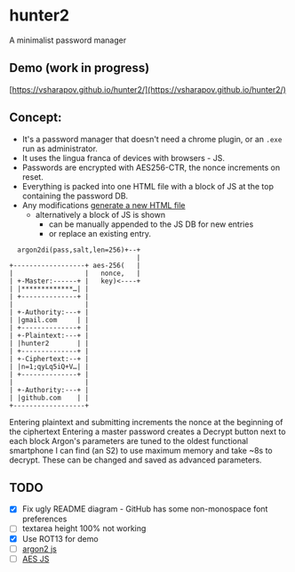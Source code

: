 # hunter2
A minimalist password manager

## Demo (work in progress)
[https://vsharapov.github.io/hunter2/](https://vsharapov.github.io/hunter2/)


## Concept:

- It's a password manager that doesn't need a chrome plugin, or an `.exe` run as administrator.
- It uses the lingua franca of devices with browsers - JS.
- Passwords are encrypted with AES256-CTR, the nonce increments on reset.
- Everything is packed into one HTML file with a block of JS at the top containing the password DB.
- Any modifications [generate a new HTML file][1]
    - alternatively a block of JS is shown
        - can be manually appended to the JS DB for new entries
        - or replace an existing entry.

```
  argon2di(pass,salt,len=256)+--+
                                |
+------------------+ aes-256(   |
|                  |   nonce,   |
| +-Master:------+ |   key)<----+
| |*************…| |
| +--------------+ |
|                  |
| +-Authority:---+ |
| |gmail.com     | |
| +--------------+ |
| +-Plaintext:---+ |
| |hunter2       | |
| +--------------+ |
| +-Ciphertext:--+ |
| |n=1;qyLq5iQ+V…| |
| +--------------+ |
|                  |
| +-Authority:---+ |
| |github.com    | |
+------------------+
```

Entering plaintext and submitting increments the nonce at the beginning of the ciphertext
Entering a master password creates a Decrypt button next to each block
Argon's parameters are tuned to the oldest functional smartphone I can find (an S2) to use maximum memory and take ~8s to decrypt. These can be changed and saved as advanced parameters.

## TODO
- [x] Fix ugly README diagram - GitHub has some non-monospace font preferences
- [ ] textarea height 100% not working
- [x] Use ROT13 for demo
- [ ] [argon2 js](https://en.wikipedia.org/wiki/Argon2)
- [ ] [AES JS](https://en.wikipedia.org/wiki/AES_implementations#JavaScript)

[1]: https://tiddlywiki.com/ "looks to have implemented something very similar, should look into their approach."
